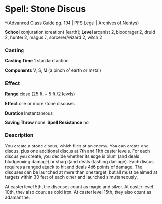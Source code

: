 # Spell: Stone Discus

^([Advanced Class Guide][ss-stone-discus] pg. 194 | PFS Legal | [Archives of Nehtys][sn-stone-discus])

**School** conjuration (creation) [earth]; **Level** arcanist 2, bloodrager 2, druid 2, hunter 2, magus 2, sorcerer/wizard 2, witch 2

### Casting

**Casting Time** 1 standard action  

**Components** V, S, M (a pinch of earth or metal)

### Effect

**Range** close (25 ft. + 5 ft./2 levels)  

**Effect** one or more stone discuses  

**Duration** Instantaneous  

**Saving Throw** none; **Spell Resistance** no

### Description

You create a stone discus, which flies at an enemy. You can create one discus, plus one additional discus at 7th and 11th caster levels. For each discus you create, you decide whether its edge is blunt (and deals bludgeoning damage) or sharp (and deals slashing damage). Each discus requires a ranged attack to hit and deals 4d6 points of damage. The discuses can be launched at more than one target, but all must be aimed at targets within 30 feet of each other and launched simultaneously.  

At caster level 5th, the discuses count as magic and silver. At caster level 10th, they also count as cold iron. At caster level 15th, they also count as adamantine.

[ss-stone-discus]: http://paizo.com/products/btpy978v
[sn-stone-discus]: http://www.archivesofnethys.com/SpellDisplay.aspx?ItemName=Stone%20Discus